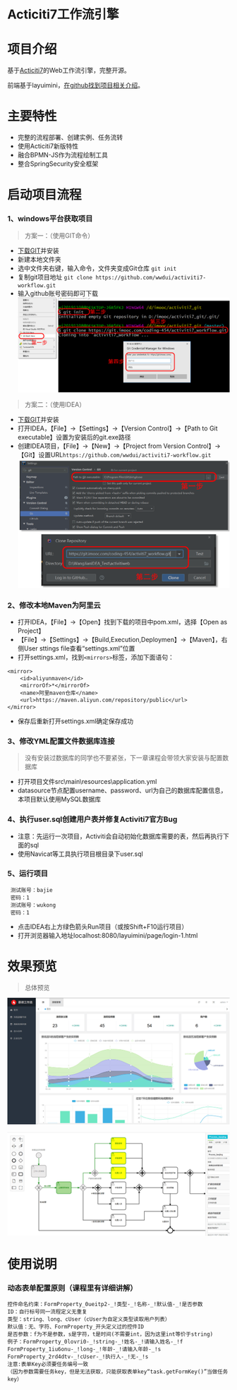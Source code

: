 Acticiti7工作流引擎
===============
# 项目介绍

基于[Acticiti7](https://github.com/Activiti/Activiti)的Web工作流引擎，完整开源。

前端基于layuimini，[在github找到项目相关介绍](https://github.com/zhongshaofa/layuimini/releases)。

# 主要特性
* 完整的流程部署、创建实例、任务流转
* 使用Acticiti7新版特性
* 融合BPMN-JS作为流程绘制工具
* 整合SpringSecurity安全框架
 
# 启动项目流程

### 1、windows平台获取项目
 > 方案一：（使用GIT命令）

 * [下载GIT](https://git-scm.com/downloads)并安装
 * 新建本地文件夹
 * 选中文件夹右键，输入命令，文件夹变成Git仓库 `git init`
 * 复制git项目地址 `git clone https://github.com/wwdui/activiti7-workflow.git`
 * 输入github账号密码即可下载
![Image text](./src/main/resources/static/git_show/0003.png)



 > 方案二：（使用IDEA）

 * [下载GIT](https://git-scm.com/downloads)并安装
 * 打开IDEA，【File】->【Settings】->【Version Control】->【Path to Git executable】设置为安装后的git.exe路径
 * 创建IDEA项目，【File】->【New】->【Project from Version Control】->【Git】设置URL`https://github.com/wwdui/activiti7-workflow.git`
 ![Image text](./src/main/resources/static/git_show/0004.png)




### 2、修改本地Maven为阿里云
 * 打开IDEA，【File】->【Open】找到下载的项目中pom.xml，选择【Open as Project】
 * 【File】->【Settings】->【Build,Execution,Deploymen】->【Maven】，右侧User sttings file查看“settings.xml”位置
 * 打开settings.xml，找到`<mirrors>`标签，添加下面语句：
 
 ```
 <mirror>
     <id>aliyunmaven</id>
     <mirrorOf>*</mirrorOf>
     <name>阿里maven仓库</name>
     <url>https://maven.aliyun.com/repository/public</url>
 </mirror>
 ```
 * 保存后重新打开settings.xml确定保存成功

### 3、修改YML配置文件数据库连接
> 没有安装过数据库的同学也不要紧张，下一章课程会带领大家安装与配置数据库

 * 打开项目文件src\main\resources\application.yml
 * datasource节点配置username、password、url为自己的数据库配置信息，本项目默认使用MySQL数据库

### 4、执行user.sql创建用户表并修复Activiti7官方Bug
 * 注意：先运行一次项目，Activiti会自动初始化数据库需要的表，然后再执行下面的sql
 * 使用Navicat等工具执行项目根目录下user.sql


### 5、运行项目
>
     测试账号：bajie
     密码：1
     测试账号：wukong
     密码：1

* 点击IDEA右上方绿色箭头Run项目（或按Shift+F10运行项目）
* 打开浏览器输入地址localhost:8080/layuimini/page/login-1.html

# 效果预览
> 总体预览

![Image text](./src/main/resources/static/git_show/0001.jpg)

![Image text](./src/main/resources/static/git_show/0002.gif)

# 使用说明
### 动态表单配置原则（课程里有详细讲解）
>
    控件命名约束：FormProperty_0ueitp2-_!类型-_!名称-_!默认值-_!是否参数
    ID：自行标号同一流程定义无重复
    类型：string、long、cUser（cUser为自定义类型读取用户列表）
    默认值：无、字符、FormProperty_开头定义过的控件ID
    是否参数：f为不是参数，s是字符，t是时间(不需要int，因为这里int等价于string)
    例子：FormProperty_0lovri0-_!string-_!姓名-_!请输入姓名-_!f
    FormProperty_1iu6onu-_!long-_!年龄-_!请输入年龄-_!s
    FormProperty_2rd4dtv-_!cUser-_!执行人-_!无-_!s
    注意:表单Key必须要任务编号一致
    （因为参数需要任务key，但是无法获取，只能获取表单key“task.getFormKey()”当做任务key）
